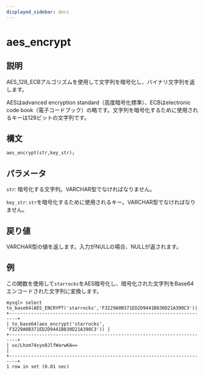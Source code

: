 ```yaml
---
displayed_sidebar: docs
---
```


# aes_encrypt

## 説明

AES_128_ECBアルゴリズムを使用して文字列を暗号化し、バイナリ文字列を返します。

AESはadvanced encryption standard（高度暗号化標準）、ECBはelectronic code book（電子コードブック）の略です。文字列を暗号化するために使用されるキーは128ビットの文字列です。

## 構文

```Haskell
aes_encrypt(str,key_str);
```

## パラメータ

`str`: 暗号化する文字列。VARCHAR型でなければなりません。

`key_str`: `str`を暗号化するために使用されるキー。VARCHAR型でなければなりません。

## 戻り値

VARCHAR型の値を返します。入力がNULLの場合、NULLが返されます。

## 例

この関数を使用して`starrocks`をAES暗号化し、暗号化された文字列をBase64エンコードされた文字列に変換します。

```Plain Text
mysql> select to_base64(AES_ENCRYPT('starrocks','F3229A0B371ED2D9441B830D21A390C3'));
+-------------------------------------------------------------------------+
| to_base64(aes_encrypt('starrocks', 'F3229A0B371ED2D9441B830D21A390C3')) |
+-------------------------------------------------------------------------+
| uv/Lhzm74syo8JlfWarwKA==                                                |
+-------------------------------------------------------------------------+
1 row in set (0.01 sec)
```